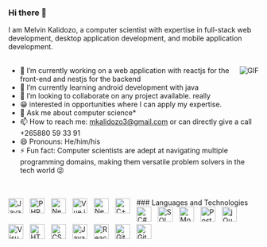 ### Hi there 👋

I am Melvin Kalidozo, a computer scientist with expertise in full-stack web development, desktop application development, and mobile application development.
<br/>
<br/>

  <img  style="padding-left:10px;" align="right" alt="GIF" src="https://media.giphy.com/media/iIqmM5tTjmpOB9mpbn/giphy.gif" />


- 🔭 I’m currently working on a web application with reactjs for the front-end and nestjs for the backend
- 🌱 I’m currently learning android development with java
- 👯 I’m looking to collaborate on any project available. really 
- 😁 interested in opportunities where I can apply my expertise.
- 💬 Ask me about computer science*
- 📫 How to reach me: mkalidozo3@gmail.com or can directly give a call +265880 59 33 91
- 😄 Pronouns: He/him/his
- ⚡ Fun fact: Computer scientists are adept at navigating multiple programming domains, making them versatile problem solvers in the tech world 😜


<br/>
<br/>
### Languages and Technologies
<img align="left" alt="Java" width="30px" src="https://cdn.jsdelivr.net/gh/devicons/devicon/icons/java/java-original.svg" style="padding-right:10px; padding-bottom: 5px;" />
<img align="left" alt="PHP" width="30px" src="https://cdn.jsdelivr.net/gh/devicons/devicon/icons/php/php-original.svg" style="padding-right:10px; padding-bottom: 5px;" />
<img align="left" alt="NestJS" width="30px" src="https://cdn.jsdelivr.net/gh/devicons/devicon/icons/nestjs/nestjs-plain.svg" style="padding-right:10px; padding-bottom: 5px;" />
<img align="left" alt="Vue.js" width="30px" src="https://cdn.jsdelivr.net/gh/devicons/devicon/icons/vuejs/vuejs-original.svg" style="padding-right:10px; padding-bottom: 5px;" />
<img align="left" alt="Next.js" width="30px" src="https://cdn.jsdelivr.net/gh/devicons/devicon/icons/nextjs/nextjs-original.svg" style="padding-right:10px; padding-bottom: 5px;" />
<img align="left" alt="C++" width="30px" src="https://cdn.jsdelivr.net/gh/devicons/devicon/icons/cplusplus/cplusplus-original.svg" style="padding-right:10px; padding-bottom: 5px;" />
<img align="left" alt="C#" width="30px" src="https://cdn.jsdelivr.net/gh/devicons/devicon/icons/csharp/csharp-original.svg" style="padding-right:10px; padding-bottom: 5px;" />
<img align="left" alt="SQL" width="30px" src="https://cdn.jsdelivr.net/gh/devicons/devicon/icons/mysql/mysql-original.svg" style="padding-right:10px; padding-bottom: 5px;" />
<img align="left" alt="MongoDB" width="30px" src="https://cdn.jsdelivr.net/gh/devicons/devicon/icons/mongodb/mongodb-original.svg" style="padding-right:10px; padding-bottom: 5px;" />
<img align="left" alt="PostgreSQL" width="30px" src="https://cdn.jsdelivr.net/gh/devicons/devicon/icons/postgresql/postgresql-original.svg" style="padding-right:10px; padding-bottom: 5px;" />
<img align="left" alt="jQuery" width="30px" src="https://cdn.jsdelivr.net/gh/devicons/devicon/icons/jquery/jquery-original.svg" style="padding-right:10px; padding-bottom: 5px;" />
<img align="left" alt="Visual Studio Code" width="30px" src="https://cdn.jsdelivr.net/gh/devicons/devicon/icons/vscode/vscode-original.svg" style="padding-right:10px; padding-bottom: 5px;" />
<img align="left" alt="HTML5" width="30px" src="https://cdn.jsdelivr.net/gh/devicons/devicon/icons/html5/html5-original.svg" style="padding-right:10px; padding-bottom: 5px;" />
<img align="left" alt="CSS3" width="30px" src="https://cdn.jsdelivr.net/gh/devicons/devicon/icons/css3/css3-original.svg" style="padding-right:10px; padding-bottom: 5px;" />
<img align="left" alt="JavaScript" width="30px" src="https://cdn.jsdelivr.net/gh/devicons/devicon/icons/javascript/javascript-original.svg" style="padding-right:10px; padding-bottom: 5px;" />
<img align="left" alt="React" width="30px" src="https://cdn.jsdelivr.net/gh/devicons/devicon/icons/react/react-original.svg" style="padding-right:10px; padding-bottom: 5px;" />
<img align="left" alt="Git" width="30px" src="https://cdn.jsdelivr.net/gh/devicons/devicon/icons/git/git-original.svg" style="padding-right:10px; padding-bottom: 5px;" />
<img align="left" alt="GitHub" width="30px" src="https://user-images.githubusercontent.com/3369400/139447912-e0f43f33-6d9f-45f8-be46-2df5bbc91289.png" style="padding-right:10px; padding-bottom: 5px;" />

